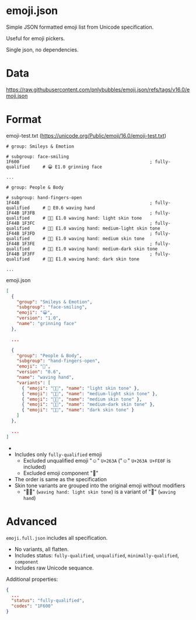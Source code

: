# emoji.json

Simple JSON formatted emoji list from Unicode specification.

Useful for emoji pickers.

Single json, no dependencies.

# Data

https://raw.githubusercontent.com/pnlybubbles/emoji.json/refs/tags/v16.0/emoji.json

# Format

emoji-test.txt (https://unicode.org/Public/emoji/16.0/emoji-test.txt)

```
# group: Smileys & Emotion

# subgroup: face-smiling
1F600                                                  ; fully-qualified     # 😀 E1.0 grinning face

...

# group: People & Body

# subgroup: hand-fingers-open
1F44B                                                  ; fully-qualified     # 👋 E0.6 waving hand
1F44B 1F3FB                                            ; fully-qualified     # 👋🏻 E1.0 waving hand: light skin tone
1F44B 1F3FC                                            ; fully-qualified     # 👋🏼 E1.0 waving hand: medium-light skin tone
1F44B 1F3FD                                            ; fully-qualified     # 👋🏽 E1.0 waving hand: medium skin tone
1F44B 1F3FE                                            ; fully-qualified     # 👋🏾 E1.0 waving hand: medium-dark skin tone
1F44B 1F3FF                                            ; fully-qualified     # 👋🏿 E1.0 waving hand: dark skin tone

...
```

emoji.json

```json
[
  {
    "group": "Smileys & Emotion",
    "subgroup": "face-smiling",
    "emoji": "😀",
    "version": "1.0",
    "name": "grinning face"
  },

  ...

  {
    "group": "People & Body",
    "subgroup": "hand-fingers-open",
    "emoji": "👋",
    "version": "0.6",
    "name": "waving hand",
    "variants": [
      { "emoji": "👋🏻", "name": "light skin tone" },
      { "emoji": "👋🏼", "name": "medium-light skin tone" },
      { "emoji": "👋🏽", "name": "medium skin tone" },
      { "emoji": "👋🏾", "name": "medium-dark skin tone" },
      { "emoji": "👋🏿", "name": "dark skin tone" }
    ]
  },

  ...
]
```

-
- Includes only `fully-qualified` emoji
  - Excluded unqualified emoji "☺" `U+263A` ("☺️" `U+263A U+FE0F` is included)
  - Excluded emoji component "🦱"
- The order is same as the specification
- Skin tone variants are grouped into the original emoji without modifiers
  - "👋🏻" (`waving hand: light skin tone`) is a variant of "👋" (`waving hand`)

# Advanced

`emoji.full.json` includes all specification.

- No variants, all flatten.
- Includes status: `fully-qualified`, `unqualified`, `minimally-qualified`,
  `component`
- Includes raw Unicode sequance.

Additional properties:

```json
{
  ...
  "status": "fully-qualified",
  "codes": "1F600"
}
```
